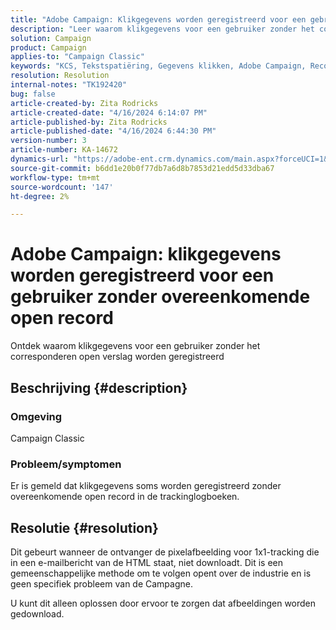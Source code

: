 ```yaml
---
title: "Adobe Campaign: Klikgegevens worden geregistreerd voor een gebruiker zonder overeenkomende open record"
description: "Leer waarom klikgegevens voor een gebruiker zonder het corresponderen open verslag worden geregistreerd"
solution: Campaign
product: Campaign
applies-to: "Campaign Classic"
keywords: "KCS, Tekstspatiëring, Gegevens klikken, Adobe Campaign, Record openen, Tekstspatiëring wordt geopend "
resolution: Resolution
internal-notes: "TK192420"
bug: false
article-created-by: Zita Rodricks
article-created-date: "4/16/2024 6:14:07 PM"
article-published-by: Zita Rodricks
article-published-date: "4/16/2024 6:44:30 PM"
version-number: 3
article-number: KA-14672
dynamics-url: "https://adobe-ent.crm.dynamics.com/main.aspx?forceUCI=1&pagetype=entityrecord&etn=knowledgearticle&id=b00aae1b-1dfc-ee11-a1ff-6045bd0065b6"
source-git-commit: b6dd1e20b0f77db7a6d8b7853d21edd5d33dba67
workflow-type: tm+mt
source-wordcount: '147'
ht-degree: 2%

---
```


# Adobe Campaign: klikgegevens worden geregistreerd voor een gebruiker zonder overeenkomende open record


Ontdek waarom klikgegevens voor een gebruiker zonder het corresponderen open verslag worden geregistreerd

## Beschrijving {#description}


### Omgeving

Campaign Classic

### Probleem/symptomen

Er is gemeld dat klikgegevens soms worden geregistreerd zonder overeenkomende open record in de trackinglogboeken.


## Resolutie {#resolution}


Dit gebeurt wanneer de ontvanger de pixelafbeelding voor 1x1-tracking die in een e-mailbericht van de HTML staat, niet downloadt. Dit is een gemeenschappelijke methode om te volgen opent over de industrie en is geen specifiek probleem van de Campagne.

U kunt dit alleen oplossen door ervoor te zorgen dat afbeeldingen worden gedownload.




